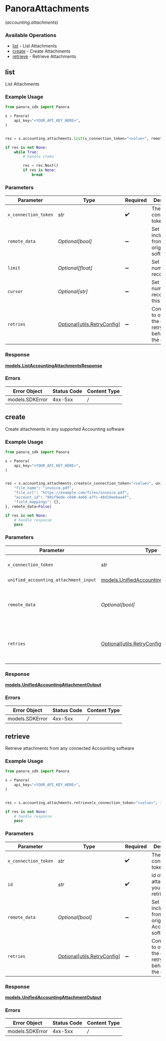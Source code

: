# PanoraAttachments
(*accounting.attachments*)

### Available Operations

* [list](#list) - List  Attachments
* [create](#create) - Create Attachments
* [retrieve](#retrieve) - Retrieve Attachments

## list

List  Attachments

### Example Usage

```python
from panora_sdk import Panora

s = Panora(
    api_key="<YOUR_API_KEY_HERE>",
)


res = s.accounting.attachments.list(x_connection_token="<value>", remote_data=True, limit=10, cursor="1b8b05bb-5273-4012-b520-8657b0b90874")

if res is not None:
    while True:
        # handle items

        res = res.Next()
        if res is None:
            break


```

### Parameters

| Parameter                                                           | Type                                                                | Required                                                            | Description                                                         | Example                                                             |
| ------------------------------------------------------------------- | ------------------------------------------------------------------- | ------------------------------------------------------------------- | ------------------------------------------------------------------- | ------------------------------------------------------------------- |
| `x_connection_token`                                                | *str*                                                               | :heavy_check_mark:                                                  | The connection token                                                |                                                                     |
| `remote_data`                                                       | *Optional[bool]*                                                    | :heavy_minus_sign:                                                  | Set to true to include data from the original software.             | true                                                                |
| `limit`                                                             | *Optional[float]*                                                   | :heavy_minus_sign:                                                  | Set to get the number of records.                                   | 10                                                                  |
| `cursor`                                                            | *Optional[str]*                                                     | :heavy_minus_sign:                                                  | Set to get the number of records after this cursor.                 | 1b8b05bb-5273-4012-b520-8657b0b90874                                |
| `retries`                                                           | [Optional[utils.RetryConfig]](../../models/utils/retryconfig.md)    | :heavy_minus_sign:                                                  | Configuration to override the default retry behavior of the client. |                                                                     |


### Response

**[models.ListAccountingAttachmentsResponse](../../models/listaccountingattachmentsresponse.md)**
### Errors

| Error Object    | Status Code     | Content Type    |
| --------------- | --------------- | --------------- |
| models.SDKError | 4xx-5xx         | */*             |

## create

Create attachments in any supported Accounting software

### Example Usage

```python
from panora_sdk import Panora

s = Panora(
    api_key="<YOUR_API_KEY_HERE>",
)


res = s.accounting.attachments.create(x_connection_token="<value>", unified_accounting_attachment_input={
    "file_name": "invoice.pdf",
    "file_url": "https://example.com/files/invoice.pdf",
    "account_id": "801f9ede-c698-4e66-a7fc-48d19eebaa4f",
    "field_mappings": {},
}, remote_data=False)

if res is not None:
    # handle response
    pass

```

### Parameters

| Parameter                                                                                   | Type                                                                                        | Required                                                                                    | Description                                                                                 | Example                                                                                     |
| ------------------------------------------------------------------------------------------- | ------------------------------------------------------------------------------------------- | ------------------------------------------------------------------------------------------- | ------------------------------------------------------------------------------------------- | ------------------------------------------------------------------------------------------- |
| `x_connection_token`                                                                        | *str*                                                                                       | :heavy_check_mark:                                                                          | The connection token                                                                        |                                                                                             |
| `unified_accounting_attachment_input`                                                       | [models.UnifiedAccountingAttachmentInput](../../models/unifiedaccountingattachmentinput.md) | :heavy_check_mark:                                                                          | N/A                                                                                         |                                                                                             |
| `remote_data`                                                                               | *Optional[bool]*                                                                            | :heavy_minus_sign:                                                                          | Set to true to include data from the original Accounting software.                          | false                                                                                       |
| `retries`                                                                                   | [Optional[utils.RetryConfig]](../../models/utils/retryconfig.md)                            | :heavy_minus_sign:                                                                          | Configuration to override the default retry behavior of the client.                         |                                                                                             |


### Response

**[models.UnifiedAccountingAttachmentOutput](../../models/unifiedaccountingattachmentoutput.md)**
### Errors

| Error Object    | Status Code     | Content Type    |
| --------------- | --------------- | --------------- |
| models.SDKError | 4xx-5xx         | */*             |

## retrieve

Retrieve attachments from any connected Accounting software

### Example Usage

```python
from panora_sdk import Panora

s = Panora(
    api_key="<YOUR_API_KEY_HERE>",
)


res = s.accounting.attachments.retrieve(x_connection_token="<value>", id="801f9ede-c698-4e66-a7fc-48d19eebaa4f", remote_data=False)

if res is not None:
    # handle response
    pass

```

### Parameters

| Parameter                                                           | Type                                                                | Required                                                            | Description                                                         | Example                                                             |
| ------------------------------------------------------------------- | ------------------------------------------------------------------- | ------------------------------------------------------------------- | ------------------------------------------------------------------- | ------------------------------------------------------------------- |
| `x_connection_token`                                                | *str*                                                               | :heavy_check_mark:                                                  | The connection token                                                |                                                                     |
| `id`                                                                | *str*                                                               | :heavy_check_mark:                                                  | id of the attachment you want to retrieve.                          | 801f9ede-c698-4e66-a7fc-48d19eebaa4f                                |
| `remote_data`                                                       | *Optional[bool]*                                                    | :heavy_minus_sign:                                                  | Set to true to include data from the original Accounting software.  | false                                                               |
| `retries`                                                           | [Optional[utils.RetryConfig]](../../models/utils/retryconfig.md)    | :heavy_minus_sign:                                                  | Configuration to override the default retry behavior of the client. |                                                                     |


### Response

**[models.UnifiedAccountingAttachmentOutput](../../models/unifiedaccountingattachmentoutput.md)**
### Errors

| Error Object    | Status Code     | Content Type    |
| --------------- | --------------- | --------------- |
| models.SDKError | 4xx-5xx         | */*             |
